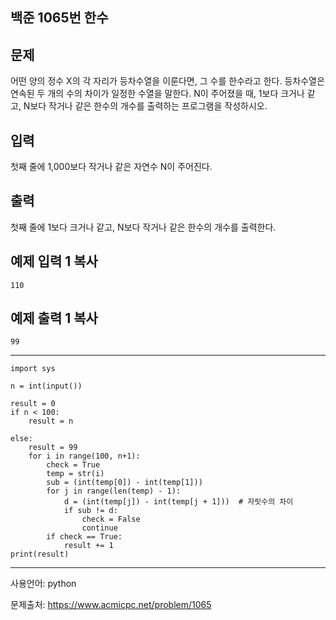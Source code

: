 ## 백준 1065번 한수

## 문제

어떤 양의 정수 X의 각 자리가 등차수열을 이룬다면, 그 수를 한수라고 한다. 등차수열은 연속된 두 개의 수의 차이가 일정한 수열을 말한다. N이 주어졌을 때, 1보다 크거나 같고, N보다 작거나 같은 한수의 개수를 출력하는 프로그램을 작성하시오. 

## 입력

첫째 줄에 1,000보다 작거나 같은 자연수 N이 주어진다.

## 출력

첫째 줄에 1보다 크거나 같고, N보다 작거나 같은 한수의 개수를 출력한다.

## 예제 입력 1 복사

```
110

```

## 예제 출력 1 복사

```
99
```

___

```
import sys

n = int(input())

result = 0
if n < 100:
    result = n

else:
    result = 99
    for i in range(100, n+1):
        check = True
        temp = str(i)
        sub = (int(temp[0]) - int(temp[1]))
        for j in range(len(temp) - 1):
            d = (int(temp[j]) - int(temp[j + 1]))  # 자릿수의 차이
            if sub != d:
                check = False
                continue
        if check == True:
            result += 1
print(result)

```

___

사용언어: python

문제출처: https://www.acmicpc.net/problem/1065